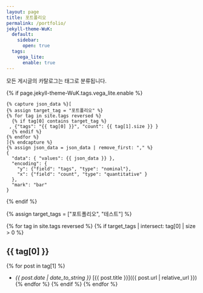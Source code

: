 ```yaml
---
layout: page
title: 포트폴리오
permalink: /portfolio/
jekyll-theme-WuK:
  default:
    sidebar:
      open: true
  tags:
    vega_lite:
      enable: true
---
```


모든 게시글의 카탈로그는 태그로 분류됩니다.

{% if page.jekyll-theme-WuK.tags.vega_lite.enable %}

```vega-lite
{% capture json_data %}[
{% assign target_tag = "포트폴리오" %}
{% for tag in site.tags reversed %}
  {% if tag[0] contains target_tag %}
 , {"tags": "{{ tag[0] }}", "count": {{ tag[1].size }} }
  {% endif %}
{% endfor %}
]{% endcapture %}
{% assign json_data = json_data | remove_first: "," %}
{
  "data": { "values": {{ json_data }} },
  "encoding": {
    "y": {"field": "tags", "type": "nominal"},
    "x": {"field": "count", "type": "quantitative" }
  },
  "mark": "bar"
}
```

{% endif %}

{% assign target_tags = ["포트폴리오", "테스트"] %}

{% for tag in site.tags reversed %} 
  {% if target_tags | intersect: tag[0] | size > 0 %}
## {{ tag[0] }}

{% for post in tag[1] %}
- *{{ post.date | date_to_string }}* [{{ post.title }}]({{ post.url | relative_url }})
{% endfor %}
  {% endif %}
{% endfor %}


